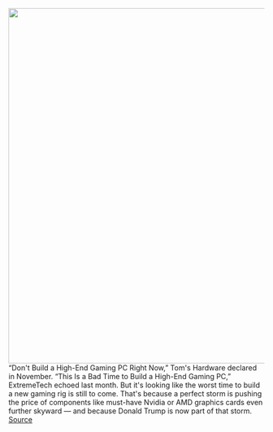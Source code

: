 <img src='https://cdn.vox-cdn.com/thumbor/HYQQO8pQXHl41r5dTDb_txL5LkQ=/0x0:2040x1351/1200x800/filters:focal(1047x801:1373x1127)/cdn.vox-cdn.com/uploads/chorus_image/image/68634445/twarren_200909_4184_0008.0.0.jpg' width='700px' /><br/>
“Don't Build a High-End Gaming PC Right Now,” Tom's Hardware declared in November. “This Is a Bad Time to Build a High-End Gaming PC,” ExtremeTech echoed last month. But it's looking like the worst time to build a new gaming rig is still to come. That's because a perfect storm is pushing the price of components like must-have Nvidia or AMD graphics cards even further skyward — and because Donald Trump is now part of that storm.
<a href='https://www.theverge.com/2021/1/7/22217206/nvidia-amd-gpu-trump-tax-china-tariff-exemption-expire'> Source <a/>